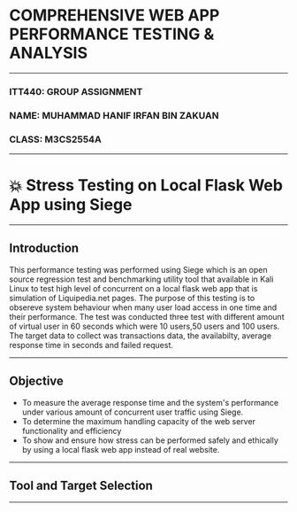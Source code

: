 # COMPREHENSIVE WEB APP PERFORMANCE TESTING & ANALYSIS
---

### ITT440: GROUP ASSIGNMENT 
### NAME: MUHAMMAD HANIF IRFAN BIN ZAKUAN 
### CLASS: M3CS2554A
---

# :boom: Stress Testing on Local Flask Web App using Siege
---

## Introduction
This performance testing was performed using Siege which is an open source regression test and benchmarking utility tool that available in Kali Linux to test high level of concurrent on a local flask web app that is simulation of Liquipedia.net pages. The purpose of this testing is to obsereve system behaviour when many user load access in one time and their performance. The test was conducted three test with different amount of virtual user in 60 seconds which were 10 users,50 users and 100 users. The target data to collect was transactions data, the availabilty, average response time in seconds and failed request.

---
## Objective
-  To measure the average response time and the system's performance under various amount of concurrent user traffic using Siege.
-  To determine the maximum handling capacity of the web server functionality and efficiency
-  To show and ensure how stress can be performed safely and ethically by using a local flask web app instead of real website.


---


## Tool and Target Selection

---
